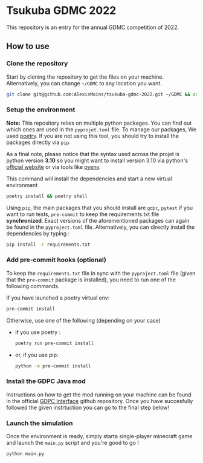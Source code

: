 # Tsukuba GDMC 2022

This repository is an entry for the annual GDMC competition of 2022.

## How to use

### Clone the repository

Start by cloning the repository to get the files on your machine. Alternatively, you can change `~/GDMC` to any location you want.

```bash
git clone git@github.com:AlexisMoins/tsukuba-gdmc-2022.git ~/GDMC && cd ~/GDMC
```

### Setup the environment

**Note:** This repository relies on multiple python packages. You can find out which ones are used in the `pyprojet.toml` file. To manage our packages, We used [poetry](https://python-poetry.org). If you are not using this tool, you should try to install the packages directly via `pip`.  

As a final note, please notice that the syntax used across the projet is python version **3.10** so you might want to install version 3.10 via python's [official website](https://www.python.org) or via tools like [pyenv](https://github.com/pyenv/pyenv).

This command will install the dependencies and start a new virtual environment

```bash
poetry install && poetry shell
```

Using `pip`, the main packages that you should install are `gdpc`, `pytest` if you want to run tests, `pre-commit` to keep the requirements.txt file **synchronized**. Exact versions of the aforementioned packages can again be found in the `pyproject.toml` file. Alternatively, you can directly install the dependencies by typing :

```bash
pip install -r requirements.txt
```

### Add pre-commit hooks (optional)

To keep the `requirements.txt` file in sync with the `pyproject.toml` file (given that the `pre-commit` package is installed), you need to run one of the following commands.

If you have launched a poetry virtual env:

```bash
pre-commit install
```

Otherwise, use one of the following (depending on your case)
- if you use poetry :

  ```bash
  poetry run pre-commit install
  ```
 
- or, if you use pip: 

  ```bash
  python -m pre-commit install
  ```


### Install the GDPC Java mod

Instructions on how to get the mod running on your machine can be found in the official [GDPC Interface](https://github.com/nilsgawlik/gdmc_http_interface/wiki/Installation) github repository. Once you have succesfully followed the given instrtuction you can go to the final step below!

### Launch the simulation

Once the environment is ready, simply starta single-player minecraft game and launch the `main.py` script and you're good to go !

```bash
python main.py
```
